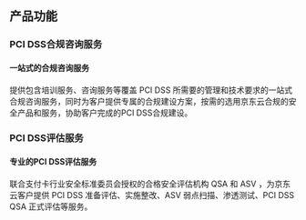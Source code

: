 ## 产品功能
###  PCI DSS合规咨询服务
#### 一站式的合规咨询服务
提供包含培训服务、咨询服务等覆盖 PCI DSS 所需要的管理和技术要求的一站式合规咨询服务，同时为客户提供专属的合规建设方案，按需的选用京东云合规的安全产品和服务，协助客户完成的PCI DSS合规建设。

###  PCI DSS评估服务
#### 专业的PCI DSS评估服务
联合支付卡行业安全标准委员会授权的合格安全评估机构 QSA 和 ASV ，为京东云客户提供 PCI DSS 准备评估、实施整改、ASV 弱点扫描、渗透测试、PCI DSS QSA 正式评估等服务。

